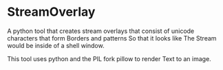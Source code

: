 # StreamOverlay
A python tool that creates stream overlays that consist of unicode characters that form Borders and patterns So that it looks like The Stream would be inside of a shell window.  

This tool uses python and the PIL fork pillow to render Text to an image.  
